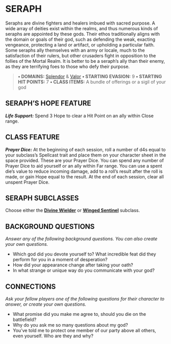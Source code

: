 # SERAPH

Seraphs are divine fighters and healers imbued with sacred purpose. A wide array of deities exist within the realms, and thus numerous kinds of seraphs are appointed by these gods. Their ethos traditionally aligns with the domain or goals of their god, such as defending the weak, exacting vengeance, protecting a land or artifact, or upholding a particular faith. Some seraphs ally themselves with an army or locale, much to the satisfaction of their rulers, but other crusaders fight in opposition to the follies of the Mortal Realm. It is better to be a seraph’s ally than their enemy, as they are terrifying foes to those who defy their purpose.

> **• DOMAINS:** [Splendor](../domains/Splendor.md) & [Valor](../domains/Valor.md)
> **• STARTING EVASION:** 9
> **• STARTING HIT POINTS:** 7
> **• CLASS ITEMS:** A bundle of offerings or a sigil of your god

## SERAPH’S HOPE FEATURE

***Life Support:*** Spend 3 Hope to clear a Hit Point on an ally within Close range.

## CLASS FEATURE

***Prayer Dice:*** At the beginning of each session, roll a number of d4s equal to your subclass’s Spellcast trait and place them on your character sheet in the space provided. These are your Prayer Dice. You can spend any number of Prayer Dice to aid yourself or an ally within Far range. You can use a spent die’s value to reduce incoming damage, add to a roll’s result after the roll is made, or gain Hope equal to the result. At the end of each session, clear all unspent Prayer Dice.

## SERAPH SUBCLASSES

Choose either the **[Divine Wielder](../subclasses/Divine%20Wielder.md)** or **[Winged Sentinel](../subclasses/Winged%20Sentinel.md)** subclass.

## BACKGROUND QUESTIONS

*Answer any of the following background questions. You can also create your own questions.*

- Which god did you devote yourself to? What incredible feat did they perform for you in a moment of desperation?
- How did your appearance change after taking your oath?
- In what strange or unique way do you communicate with your god?

## CONNECTIONS

*Ask your fellow players one of the following questions for their character to answer, or create your own questions.*

- What promise did you make me agree to, should you die on the battlefield?
- Why do you ask me so many questions about my god?
- You’ve told me to protect one member of our party above all others, even yourself. Who are they and why?

